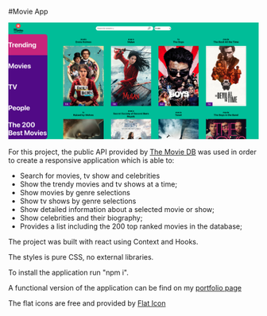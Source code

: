 #Movie App

<img src="./movieApp.png">

For this project, the public API provided by [The Movie DB](https://www.themoviedb.org/) was used in order to create a responsive application which is able to:

- Search for movies, tv show and celebrities
- Show the trendy movies and tv shows at a time;
- Show movies by genre selections
- Show tv shows by genre selections
- Show detailed information about a selected movie or show;
- Show celebrities and their biography;
- Provides a list including the 200 top ranked movies in the database;

The project was built with react using Context and Hooks. 

The styles is pure CSS, no external libraries.

To install the application run "npm i".

A functional version of the application can be find on my [portfolio page](fabemiliano.github.io)

The flat icons are free and provided by [Flat Icon](http://flaticon.com/)